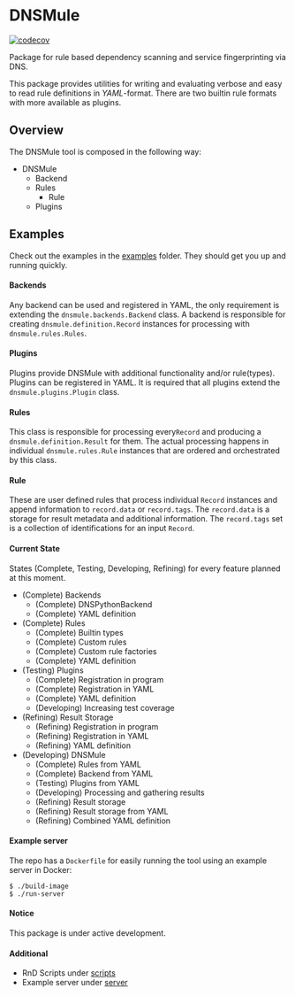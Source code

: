 # DNSMule

[![codecov](https://codecov.io/gh/joniumGit/dnsmule/branch/master/graph/badge.svg?token=54DPREJIFU)](https://codecov.io/gh/joniumGit/dnsmule)

Package for rule based dependency scanning and service fingerprinting via DNS.

This package provides utilities for writing and evaluating verbose and easy to read rule definitions in _YAML_-format.
There are two builtin rule formats with more available as plugins.

## Overview

The DNSMule tool is composed in the following way:

- DNSMule
    - Backend
    - Rules
        - Rule
    - Plugins

## Examples

Check out the examples in the [examples](examples) folder. They should get you up and running quickly.

#### Backends

Any backend can be used and registered in YAML, the only requirement is extending the `dnsmule.backends.Backend` class.
A backend is responsible for creating `dnsmule.definition.Record` instances for processing with `dnsmule.rules.Rules`.

#### Plugins

Plugins provide DNSMule with additional functionality and/or rule(types).
Plugins can be registered in YAML.
It is required that all plugins extend the `dnsmule.plugins.Plugin` class.

#### Rules

This class is responsible for processing every`Record` and producing a `dnsmule.definition.Result` for them.
The actual processing happens in individual `dnsmule.rules.Rule` instances that are ordered and orchestrated by this
class.

#### Rule

These are user defined rules that process individual `Record` instances and append information to `record.data`
or `record.tags`. The `record.data` is a storage for result metadata and additional information. The `record.tags` set
is a collection of identifications for an input `Record`.

#### Current State

States (Complete, Testing, Developing, Refining) for every feature planned at this moment.

- (Complete) Backends
    - (Complete) DNSPythonBackend
    - (Complete) YAML definition
- (Complete) Rules
    - (Complete) Builtin types
    - (Complete) Custom rules
    - (Complete) Custom rule factories
    - (Complete) YAML definition
- (Testing) Plugins
    - (Complete) Registration in program
    - (Complete) Registration in YAML
    - (Complete) YAML definition
    - (Developing) Increasing test coverage
- (Refining) Result Storage
    - (Refining) Registration in program
    - (Refining) Registration in YAML
    - (Refining) YAML definition
- (Developing) DNSMule
    - (Complete) Rules from YAML
    - (Complete) Backend from YAML
    - (Testing) Plugins from YAML
    - (Developing) Processing and gathering results
    - (Refining) Result storage
    - (Refining) Result storage from YAML
    - (Refining) Combined YAML definition

#### Example server

The repo has a `Dockerfile` for easily running the tool using an example server in Docker:

```shell
$ ./build-image
$ ./run-server
```

#### Notice

This package is under active development.

#### Additional

- RnD Scripts under [scripts](scripts)
- Example server under [server](server)